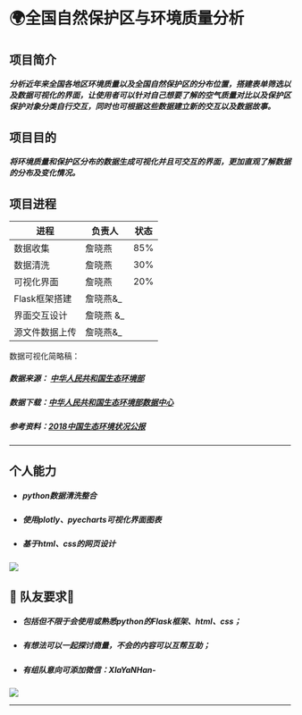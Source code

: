 # 🌍全国自然保护区与环境质量分析
## 项目简介
##### 分析近年来全国各地区环境质量以及全国自然保护区的分布位置，搭建表单筛选以及数据可视化的界面，让使用者可以针对自己想要了解的空气质量对比以及保护区保护对象分类自行交互，同时也可根据这些数据建立新的交互以及数据故事。

## 项目目的
##### 将环境质量和保护区分布的数据生成可视化并且可交互的界面，更加直观了解数据的分布及变化情况。

## 项目进程
| 进程 | 负责人 | 状态 |
| ------ | ------ | ------ |
| 数据收集 | 詹晓燕 | 85% |
| 数据清洗 | 詹晓燕 |  30%|
| 可视化界面 | 詹晓燕 |  20%|
| Flask框架搭建 | 詹晓燕&_ |  |
| 界面交互设计 | 詹晓燕 &_ |    |
|源文件数据上传 | 詹晓燕&_ |  |


数据可视化简略稿：
##### 数据来源： [中华人民共和国生态环境部](http://www.mee.gov.cn/)
##### 数据下载：[中华人民共和国生态环境部数据中心](http://datacenter.mee.gov.cn/)
##### 参考资料：[2018中国生态环境状况公报](http://www.mee.gov.cn/hjzl/zghjzkgb/lnzghjzkgb/201905/P020190619587632630618.pdf "2018中国生态环境状况公报")


***

## 个人能力
* ##### python数据清洗整合
* ##### 使用plotly、pyecharts可视化界面图表
* ##### 基于html、css的网页设计
![](https://upload-images.jianshu.io/upload_images/9412832-74b7232104903141.gif?imageMogr2/auto-orient/strip)
## 👭 队友要求👬
* ##### 包括但不限于会使用或熟悉python的Flask框架、html、css；
* ##### 有想法可以一起探讨商量，不会的内容可以互帮互助；
* ##### 有组队意向可添加微信：XIaYaNHan-

![](https://upload-images.jianshu.io/upload_images/9412832-5ea7c44456a08bf9.png?imageMogr2/auto-orient/strip%7CimageView2/2/w/1240)
***




